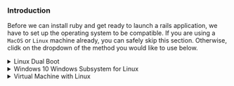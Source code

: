 ### Introduction
Before we can install ruby and get ready to launch a rails application, we have to set up the operating system to be compatible. If you are using a `MacOS` or `Linux` machine already, you can safely skip this section. Otherwise, clidk on the dropdown of the method you would like to use below.

<details markdown="block">
<summary class="dropDown-header">Linux Dual Boot
</summary>

*Read this whole section before continuing*

Dual-booting provides you two operating systems that you can switch from with a simple reboot. Each partition will not modify the other unless you explicitly do so. Be sure you back up any important data and have a way to ask for help before you continue. If you get lost, scared, or stuck: Talk to us in the [Gitter chat room](https://gitter.im/TheOdinProject/theodinproject) at any time. It helps to have a phone or another computer around if you get stuck. This process almost always goes smoothly, so don't worry too much :) .

### Step 1: Downloading Linux

First you will need to download the version of linux you wish to install onto your computer. A good rule of thumb is to use Ubuntu 18.04LTS for stability. Ubuntu comes in different flavors and It is suggested to use [Ubuntu](https://www.ubuntu.com/download/desktop) itself if you can afford the computing requirements. If you cannot match the requirements, [Xubuntu](https://xubuntu.org/) is recommended for pure performance. You are not limited to these "flavors" of Ubuntu however, [here](https://www.ubuntu.com/download/flavours) is a list of the other official Ubuntu flavors and you can choose which ever you would like.

### Step 2: Creating a bootable flash-drive

(If you do not have a flash-drive, you can also burn the image to a CD or DVD)

Next you will create a bootable flash drive so you can install Ubuntu to your hard drive.

Follow [this guide](https://tutorials.ubuntu.com/tutorial/tutorial-create-a-usb-stick-on-windows#0) for instructions.

Note: You can use this method to try out different flavors of Ubuntu if you would like. These images allow you to try the different flavors of Ubuntu without committing to an installation. Just note that due to the nature of USB, it is slow for this purpose, and using it this way consistently over time can harm your flash-drive.

If you would like to play with the version of Ubuntu you installed on the flash drive, click 'try me' instead of 'install'. When you have found a version of Ubuntu you like, continue to the next step.

### Step 3: Installing Ubuntu along side Windows

#### Step 3.1: Booting from the flash-drive

First you will need to boot into Linux on your flash-drive. The exact steps may vary, but on a general level you will need to:

* Insert the flash drive into the computer
* Reboot the computer into the BIOS/UEFI
* Select the flash drive as the bootable device instead of the hard drive

#### Step 3.1: Installing Ubuntu

This is where the real changes start happening to your computer. The best course of action is to leave the settings as default. And click the option saying, "Install Ubuntu alongside Windows". If this option is not available, please come ask for help.

One thing you might want to change is the allocated disk space allowed for Linux. 30gb or more is recommended. This can be changed later, but it is a more involved process.

For more information and images: click [here](https://tutorials.ubuntu.com/tutorial/tutorial-install-ubuntu-desktop#0) for a guide from the creators of Ubuntu themselves.

</details>

<details markdown="block">
<summary class="dropDown-header">Windows 10 Windows Subsystem for Linux
</summary>

Microsoft in recent years has made a huge shift to embrace open source and support developers. One of the biggest things they did with Windows 10 was introduce the Windows Subsystem for Linux (WSL) which is a full native command line implementation of Linux within Windows. Of course there are a couple minor adjustments you need to make, but once you have it up and running, you can essentially follow the Ubuntu instructions.

Microsoft has made it easy to get up and running using [Windows Settings and the Microsoft Store](https://winaero.com/blog/enable-wsl-windows-10-fall-creators-update/) and you can absolutely go that way, but since we're installing a command line let's use Windows' command line to do it:

### Step 1: Activate WSL

First you have to open PowerShell as an administrator. One way to do this is to start typing `powershell` into the task bar search. After just a couple letters PowerShell should show up. Just right click on it and select "Run as Administrator" (if multiple PowerShells show up, just select the top one.)

That way is just fine, but I like the super secret squirrel way to do it: press the key combination, `cmd+x` (cmd is the button on the bottom row to the left with the windows logo on it.) This will open a nice bare-bones menu where you can select a lot of useful tools skipping all the fancy bells and whistles. From there just open `Windows PowerShell (Admin)`. Once you have PowerShell up and running, type at the command prompt:

~~~bash
Enable-WindowsOptionalFeature -Online -FeatureName Microsoft-Windows-Subsystem-Linux
~~~

This will, as the command you just typed so conveniently pointed out, enable the optional Windows feature, Microsoft Windows Subsystem for Linux. But in order to actually make any use of it, you need to install a Linux distribution. If it asks you to, reboot your computer and continue to step 2. If it doesn't, just continue to step 2.

### Step 2: Install Ubuntu

#### Step 2.1: Download Your Distribution of Choice

You can actually use any of a number of linux distros which are all available at the windows store, including Ubuntu, which is the one we are going to focus on (in fact, you can install more than one distribution and use them in various combinations, but that is beyond the scope of this tutorial.) But since we were already using PowerShell, why not just download it from the command line? If you had to reboot, open PowerShell like you did in step 1,(be sure to run as an administrator again), and run:

~~~bash
Invoke-WebRequest -Uri https://aka.ms/wsl-ubuntu-1604 -OutFile ~/Ubuntu.zip -UseBasicParsing
~~~

#### Step 2.2: Extract the Zip File

Once we have the archive downloaded, just unzip it to the location of your choice. Once again, you can absolutely just click and unzip from windows explorer, but since we are elite haxors, and PowerShell is still open, let's keep on using it:

~~~bash
Expand-Archive ~/Ubuntu.zip C:\Ubuntu
~~~

#### Step 2.3: Install Your Distribution of Choice

Now we just run `Ubuntu.exe` which will be inside `C:\Ubuntu` so either click there like a pleb or type into PowerShell:

~~~bash
C:\Ubuntu\Ubuntu.exe
~~~

This will install Ubuntu and immediately transfer you into a bash environment right inside PowerShell. Follow the onscreen instructions to set up your username and password and you're good to go.

### Step 3: Set up Symbolic Link

Okay this is really important: **If you try to edit files inside of the Linux file system from windows apps they will disappear and potentially mess stuff up**. But this is easily avoided, and it even makes things better because you will be able to edit your files with your favorite windows editors and use your bash commands on them too!

When Ubuntu was set up, your windows file system was mapped to `/mnt` in Ubuntu. This means that your C drives is actually `/mnt/c` inside wsl. Anything saved in `/mnt/c` is available to windows and linux and won't cause any problems.

If you want to use your fancy windows editors, you will have to put your project files inside that directory, and if you want them to be easy to find from windows you will likely want them inside your user directories. we're going to show you how to set up a symbolic link to make things really easy on you.

#### Step 3.1: Create Directory for your Projects

You can choose to put your project files anywhere you want, but we're going to assume you are cool and put a projects folder in your documents folder.
From inside ubuntu type:

~~~bash
mkdir /mnt/c/Users/<your windows user name>/Documents/Projects
~~~

This will create the folder. Obviously you could have used windows explore to click your way there too, but why not use our fancy new toy?

#### Step 3.2: Create the Symbolic Link

Next, we're going to establish the link. Essentially it's like an alias such that when you are inside bash, you will be able to type something like: `ls ~/Projects` which is a directory inside your home directory inside bash, but Unbuntu will see this: `ls /mnt/c/Users/<your windows user name>/Documents/Projects` Which is a folder inside your Windows file system.

So, at your bash command prompt type:

~~~bash
ln -s /mnt/c/Users/<your windows user name>/<folder you want to store your projects in> ~/Projects
~~~

now you can easily access and safely edit your projects folder from inside WSL just by using the `~/Projects` directory instead of `/mnt/c/Users/<your windows user name>/Documents/Projects`.

### Step 4: Install Git

Git is a version control system that both allows you to easily save projects to the cloud, but also enables easy collaboration. Additionally, a lot of packages that you are going to need are stored there and we are going to need a way to get them to your computer. Go to [this](https://git-scm.com/download/win) link and download and then install git for windows. (it should start automatically.) You will then have access to it from both Windows and WSL.

### Step 5 (optional): Make it Easier to Find

If you want to, you can pin a link to ubuntu.exe to your start menu or your desktop.

You can also run it from inside PowerShell (you no longer need to be running as an Admin) or the old school Command Prompt by typing `wsl`.

If you run wsl inside PowerShell or Command Prompt, you can exit it by typing `exit` with no arguments. This returns you back to the normal windows file system.

### One last time

You **can** edit files inside your Linux file system, but you **must** use a command line editor from inside Linux, not some editor on the Windows side or you **will** break something. The only exception is anything inside the `/mnt/<windows drive letter>` directory. This is directly analogous to `<windows drive letter>:\` and is fair game from both the Linux system and the Windows system.

### Additional Links for Further Study

* You can find more info about managing and configuring WSL [here](https://docs.microsoft.com/en-us/windows/wsl/wsl-config).

* [This](https://docs.microsoft.com/en-us/powershell/scripting/getting-started/getting-started-with-windows-powershell?view=powershell-6) is an introduction to PowerShell if you want to make more use of it.

* If you want to learn all about the `ln` command we used to make the symbolic link, the [man page](https://ss64.com/bash/ln.html) (manual page) has all the info you need.

</details>


<details markdown="block">
<summary class="dropDown-header">Virtual Machine with Linux
</summary>

If you want to use Ubuntu (or any other version of Linux) as the operating system for your development related to TOP, but you don't feel like permanently changing your OS or switching back and forth between two different operating systems installed on your PC, then using a VM is probably the best option you have. VM is short for 'Virtual machine' which is a widely used program that [emulates](https://en.wikipedia.org/wiki/Emulator) a computer system. In other words, a VM allows you to run an operating system of your choice just like any other computer program. Unfortunately, such convenience comes at a price. Running a program that contains an operating system can be very heavy on your processor and RAM memory.

### Requirements

Before committing to the installation, make sure your computer meets the [requirements](https://www.virtualbox.org/wiki/End-user_documentation) to run a virtual machine, it doesn't hurt to take a look at your selected flavor of linux's requirements as well.

### Step 1: Downloads

You have read through the introduction part and you feel like a VM is your best option? Your computer meets the minimum requirements? Great, let's get started then. This is a fairly simple process and only a few things could go wrong, we'll make sure to mention them. This guide uses Oracle's 'VirtualBox' program, it's open source, free and simple. What more can you ask of a piece of software? Now let's make sure we have everything downloaded and ready for installation:

#### Step 1.1.1: Downloading Virtual Box


[Click here](https://www.virtualbox.org/wiki/Downloads) and download VirtualBox for Windows hosts.

#### Step 1.1.2: Linux download

There are various versions of Linux out there, Ubuntu being undoubtedly the most popular one. Our recommendation is to [download](http://releases.ubuntu.com/18.04/ubuntu-18.04-desktop-amd64.iso) and use Ubuntu 18.04 LTS, if you plan on running your VM on a less powerful computer (A rough estimation would be < 4GB ram, < 4 processor cores, for more details check out their [official requirements](https://help.ubuntu.com/community/Installation/SystemRequirements)), we recommend [downloading](https://xubuntu.org/download) and using Xubuntu 18.04 LTS.

### Step 2: Installing Virtualbox and setting up Ubuntu

#### Step 2.1: Installing VirtualBox

The installation of VirtualBox is a very straight forward process. It doesn't require any technical knowledge and is the same as installing any other computer program on your Windows computer. Double-clicking the downloaded file is sufficient to start the installation process. Any additional options prompted by the installation are left for the user to decide (such as creating a desktop icon and so on). After the installation is finished (the progress bar might get stuck for a few minutes, just wait for it to finish) search for your newly installed Virtual Box program and run it.

#### Step 2.2: Setting up Ubuntu
Now that you have Virtual Box installed, double click the icon and you should see something like this:

![installed_vbox](https://i.imgur.com/VO9Y1Si.png)

Click on the 'New' button to create a virtual operating system. Find your operating system in the dropdown menu (Linux/Ubuntu) and name it as you wish. Continue by pressing next and choose the following options in the next steps:

1. Memory size - Should be about half of your computers maximum. For example, if you have 16GB of RAM memory, allocate 8GB to your virtual operating system.

2. Hard disk - Create a virtual hard disk

3. Hard disk file type - Choose the VDI (VirtualBox Disk Image) option

4. Storage on physical hard disk - Dynamically allocated

5. File location and size - We recommend at least 20GB for the virtual hard disk

After completing the last step, click the Create button. Your newly created virtual OS should be in the menu now. Right click on it and go to Settings. Go to the Storage section and add the Ubuntu iso file you downloaded earlier:

![choose_disc_vbox](https://i.imgur.com/D3xfaZa.png)

After that, you can go to the System tab and change the amount of hardware the virtual operating system will be using. Generally 50% of RAM and processors should be allocated to the virtual OS, but you can always change that and set them as it fits best for you.

Now you can start Ubuntu by right clicking on the icon in the menu and selecting Start then Normal Start.

The next thing to do is Install Ubuntu. The process is very simple and most of the default options can be left like that including the Installation type which should be `Erase disk and install Ubuntu`. The setup will ask you to confirm this step because it thinks you're formatting your entire hard disk, but actually you're only formatting the newly created virtual hard disk, which doesn't have any data on it, and installing Ubuntu.

You can find their official installation guide for Ubuntu [here](https://tutorials.ubuntu.com/tutorial/tutorial-install-ubuntu-desktop#0) in case you need it.

### Step 3: Installing Guest Additions and enabling them

 Your regular operating system (Windows in this case), the one that is booted directly by pressing that big button on your computer is called the **Host** and all other operating systems that are run inside your VM are **Guests**. To make working in your Guest OS easier, you need to install Guest Additions. They add a lot of functionality to the Guest OS like 'Drag n Drop' from one OS to the other, custom screen sizes for the Guest OS (including fullscreen), Shared folders and so on.

#### Step 3.1: Downloading the ISO

To install guest additions first download the .iso file from [here](https://download.virtualbox.org/virtualbox/). Find your version, click on it and then look for a .iso file named "VBoxGuestAdditions_x.x.x" (x.x.x being your current version). If you're not sure what version of VirtualBox you're using go to the Help tab and click on 'About VirtualBox'. It's important to mention that this download is done on the Host OS. You're downloading this .iso file to Windows.

#### Step 3.2: Installing the guest additions

Now Start Ubuntu unless it's already open and look for a CD icon in the bottom-right part of the screen. Click on the CD icon and click on 'Choose disk image' and then find your recently downloaded VBoxGuestAdditions.iso file and load it. The installation should start automatically, if it doesn't look for the VBox_Gas file on your desktop and open it. After the installation restart your Guest OS.

### Understanding how VM works

  It's important to note a few things about coding in a virtual environment:

* All installations are done in the VM. Now that you have everything set up it is important to mention that everything you install regarding coding you install on the Guest OS (Ubuntu in this case) including Ruby,Rails,Text editors and everything else you will need during this curriculum. This means that during the installation project, you consider yourself a Linux user, not a Windows user.

* All of the development related to TOP is done in the VM.

### Possible issues

If you can not choose anything other than a 32-bit operating system when setting up your VM look at [this](http://www.fixedbyvonnie.com/2014/11/virtualbox-showing-32-bit-guest-versions-64-bit-host-os/#.WzzZYXYzZN0)

If you get a message like 'This kernel requires an x86-64 CPU, but only detected an i686 CPU. Unable to boot - please use a kernel appropriate for your CPU.' , you should go to the BIOS settings of your PC and enable 'Virtualization Technologies' and 'VT-x' (or AMD-x), save the settings and restart your PC.

If you experience any issues during the installation don't hesitate to ask for help on the [forums](https://forum.theodinproject.com/c/help) or in our [Gitter chat](https://gitter.im/TheOdinProject/theodinproject).

</details>
